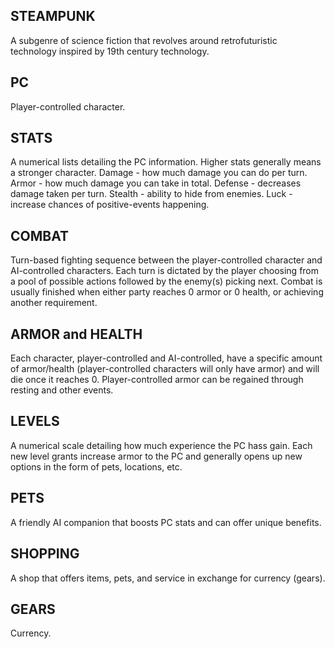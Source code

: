 ## STEAMPUNK
A subgenre of science fiction that revolves around retrofuturistic technology inspired by 19th century technology. 

## PC
Player-controlled character.

## STATS
A numerical lists detailing the PC information. Higher stats generally means a stronger character. 
Damage - how much damage you can do per turn. 
Armor - how much damage you can take in total.
Defense - decreases damage taken per turn.
Stealth - ability to hide from enemies.
Luck - increase chances of positive-events happening.

## COMBAT
Turn-based fighting sequence between the player-controlled character and AI-controlled characters. Each turn is dictated by the player choosing from a pool of possible actions followed by the enemy(s) picking next. Combat is usually finished when either party reaches 0 armor or 0 health, or achieving another requirement.

## ARMOR and HEALTH
Each character, player-controlled and AI-controlled, have a specific amount of armor/health (player-controlled characters will only have armor) and will die once it reaches 0. Player-controlled armor can be regained through resting and other events.

## LEVELS
A numerical scale detailing how much experience the PC hass gain. Each new level grants increase armor to the PC and generally opens up new options in the form of pets, locations, etc.

## PETS
A friendly AI companion that boosts PC stats and can offer unique benefits.

## SHOPPING
A shop that offers items, pets, and service in exchange for currency (gears).

## GEARS
Currency.

